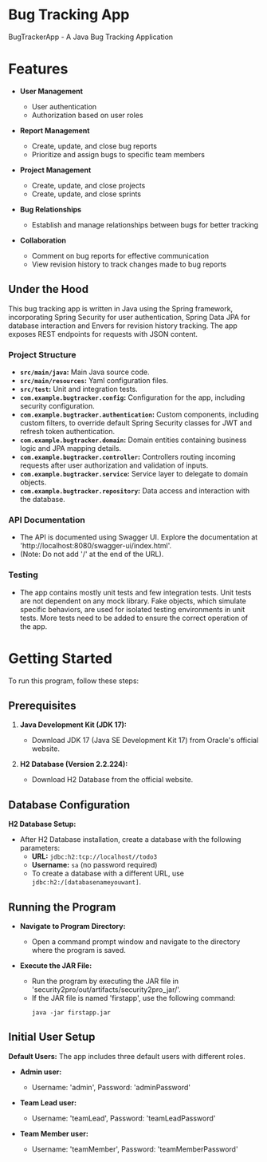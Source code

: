 # Bug Tracking App
BugTrackerApp - A Java Bug Tracking Application

# Features
- **User Management**
  - User authentication
  - Authorization based on user roles
    
- **Report Management**
  - Create, update, and close bug reports
  - Prioritize and assign bugs to specific team members
    
- **Project Management**
  - Create, update, and close projects
  - Create, update, and close sprints

- **Bug Relationships**
  - Establish and manage relationships between bugs for better tracking

- **Collaboration**
  - Comment on bug reports for effective communication
  - View revision history to track changes made to bug reports

## Under the Hood
This bug tracking app is written in Java using the Spring framework, incorporating Spring Security for user authentication, Spring Data JPA for database interaction and Envers for revision history tracking. The app exposes REST endpoints for requests with JSON content.

### Project Structure
- **`src/main/java`:** Main Java source code.
- **`src/main/resources`:** Yaml configuration files.
- **`src/test`:** Unit and integration tests.
- **`com.example.bugtracker.config`:** Configuration for the app, including security configuration.
- **`com.example.bugtracker.authentication`:** Custom components, including custom filters, to override default Spring Security classes for JWT and refresh token authentication.
- **`com.example.bugtracker.domain`:** Domain entities containing business logic and JPA mapping details.
- **`com.example.bugtracker.controller`:** Controllers routing incoming requests after user authorization and validation of inputs. 
- **`com.example.bugtracker.service`:** Service layer to delegate to domain objects. 
- **`com.example.bugtracker.repository`:** Data access and interaction with the database.

### API Documentation
- The API is documented using Swagger UI. Explore the documentation at 'http://localhost:8080/swagger-ui/index.html'.
- (Note: Do not add '/' at the end of the URL).

### Testing
- The app contains mostly unit tests and few integration tests. Unit tests are not dependent on any mock library.
  Fake objects, which simulate specific behaviors, are used for isolated testing environments in unit tests. More tests need to be added to ensure the correct operation of the app.
  
# Getting Started

To run this program, follow these steps:

## Prerequisites
1. **Java Development Kit (JDK 17):**
   - Download JDK 17 (Java SE Development Kit 17) from Oracle's official website.

2. **H2 Database (Version 2.2.224):**
   - Download H2 Database from the official website.

## Database Configuration
**H2 Database Setup:**
- After H2 Database installation, create a database with the following parameters:
  - **URL:** `jdbc:h2:tcp://localhost//todo3`
  - **Username:** `sa` (no password required)
  - To create a database with a different URL, use `jdbc:h2:/[databasenameyouwant]`.

## Running the Program
- **Navigate to Program Directory:**
  - Open a command prompt window and navigate to the directory where the program is saved.

- **Execute the JAR File:**
  - Run the program by executing the JAR file in 'security2pro/out/artifacts/security2pro_jar/'.
  - If the JAR file is named 'firstapp', use the following command:
    ```
    java -jar firstapp.jar
    ```

## Initial User Setup
 **Default Users:** 
 The app includes three default users with different roles.

- **Admin user:**
  - Username: 'admin', Password: 'adminPassword'

- **Team Lead user:**
  - Username: 'teamLead', Password: 'teamLeadPassword'

- **Team Member user:**
  - Username: 'teamMember', Password: 'teamMemberPassword'

